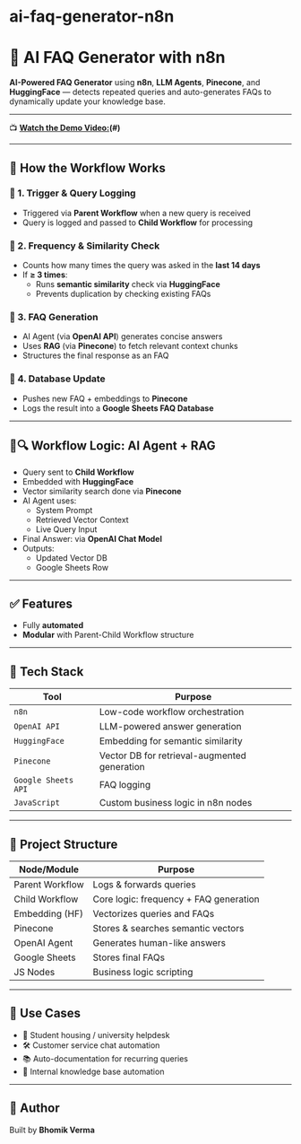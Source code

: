 # ai-faq-generator-n8n
# 🤖 AI FAQ Generator with n8n

**AI-Powered FAQ Generator** using **n8n**, **LLM Agents**, **Pinecone**, and **HuggingFace** — detects repeated queries and auto-generates FAQs to dynamically update your knowledge base.

---

📺 **[Watch the Demo Video:](https://drive.google.com/file/d/1Rx07MF_qM_Sg5L8VEXKn2suuQuEogwdM/view?usp=sharing)(#)** 

---

## 🧠 How the Workflow Works

### 🔹 1. Trigger & Query Logging
- Triggered via **Parent Workflow** when a new query is received  
- Query is logged and passed to **Child Workflow** for processing

### 🔹 2. Frequency & Similarity Check
- Counts how many times the query was asked in the **last 14 days**
- If **≥ 3 times**:
  - Runs **semantic similarity** check via **HuggingFace**
  - Prevents duplication by checking existing FAQs

### 🔹 3. FAQ Generation
- AI Agent (via **OpenAI API**) generates concise answers  
- Uses **RAG** (via **Pinecone**) to fetch relevant context chunks  
- Structures the final response as an FAQ

### 🔹 4. Database Update
- Pushes new FAQ + embeddings to **Pinecone**  
- Logs the result into a **Google Sheets FAQ Database**

---

## 🧠🔍 Workflow Logic: AI Agent + RAG

- Query sent to **Child Workflow**
- Embedded with **HuggingFace**
- Vector similarity search done via **Pinecone**
- AI Agent uses:
  - System Prompt  
  - Retrieved Vector Context  
  - Live Query Input  
- Final Answer: via **OpenAI Chat Model**
- Outputs:
  - Updated Vector DB  
  - Google Sheets Row

---

## ✅ Features
- Fully **automated**
- **Modular** with Parent-Child Workflow structure

---

## 🔧 Tech Stack

| Tool               | Purpose                                      |
|--------------------|----------------------------------------------|
| `n8n`              | Low-code workflow orchestration              |
| `OpenAI API`       | LLM-powered answer generation                |
| `HuggingFace`      | Embedding for semantic similarity            |
| `Pinecone`         | Vector DB for retrieval-augmented generation |
| `Google Sheets API`| FAQ logging                                  |
| `JavaScript`       | Custom business logic in n8n nodes           |

---

## 📁 Project Structure

| Node/Module       | Purpose                                   |
|-------------------|-------------------------------------------|
| Parent Workflow   | Logs & forwards queries                   |
| Child Workflow    | Core logic: frequency + FAQ generation    |
| Embedding (HF)    | Vectorizes queries and FAQs               |
| Pinecone          | Stores & searches semantic vectors        |
| OpenAI Agent      | Generates human-like answers              |
| Google Sheets     | Stores final FAQs                         |
| JS Nodes          | Business logic scripting                  |

---

## 🚀 Use Cases
- 🏫 Student housing / university helpdesk  
- 🛠️ Customer service chat automation  
- 📚 Auto-documentation for recurring queries  
- 🧠 Internal knowledge base automation

---

## 💬 Author
Built by **Bhomik Verma** 


